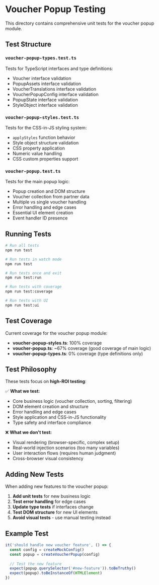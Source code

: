# Voucher Popup Testing

This directory contains comprehensive unit tests for the voucher popup module.

## Test Structure

### `voucher-popup-types.test.ts`
Tests for TypeScript interfaces and type definitions:
- Voucher interface validation
- PopupAssets interface validation  
- VoucherTranslations interface validation
- VoucherPopupConfig interface validation
- PopupState interface validation
- StyleObject interface validation

### `voucher-popup-styles.test.ts`
Tests for the CSS-in-JS styling system:
- `applyStyles` function behavior
- Style object structure validation
- CSS property application
- Numeric value handling
- CSS custom properties support

### `voucher-popup.test.ts`
Tests for the main popup logic:
- Popup creation and DOM structure
- Voucher collection from partner data
- Multiple vs single voucher handling
- Error handling and edge cases
- Essential UI element creation
- Event handler ID presence

## Running Tests

```bash
# Run all tests
npm run test

# Run tests in watch mode
npm run test

# Run tests once and exit
npm run test:run

# Run tests with coverage
npm run test:coverage

# Run tests with UI
npm run test:ui
```

## Test Coverage

Current coverage for the voucher popup module:
- **voucher-popup-styles.ts**: 100% coverage
- **voucher-popup.ts**: ~67% coverage (good coverage of main logic)
- **voucher-popup-types.ts**: 0% coverage (type definitions only)

## Test Philosophy

These tests focus on **high-ROI testing**:

✅ **What we test:**
- Core business logic (voucher collection, sorting, filtering)
- DOM element creation and structure
- Error handling and edge cases
- Style application and CSS-in-JS functionality
- Type safety and interface compliance

❌ **What we don't test:**
- Visual rendering (browser-specific, complex setup)
- Real-world injection scenarios (too many variables)
- User interaction flows (requires human judgment)
- Cross-browser visual consistency

## Adding New Tests

When adding new features to the voucher popup:

1. **Add unit tests** for new business logic
2. **Test error handling** for edge cases
3. **Update type tests** if interfaces change
4. **Test DOM structure** for new UI elements
5. **Avoid visual tests** - use manual testing instead

## Example Test

```typescript
it('should handle new voucher feature', () => {
  const config = createMockConfig()
  const popup = createVoucherPopup(config)
  
  // Test the new feature
  expect(popup.querySelector('#new-feature')).toBeTruthy()
  expect(popup).toBeInstanceOf(HTMLElement)
})
```
